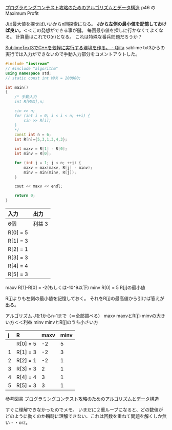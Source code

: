 <!--
title:   プログラムコンテスト攻略のためのアルゴリズムとデータ構造 ALDS_1_1_D:Maximum Profit p46
tags:    C++,SublimeText3,アルゴリズム,プログラミングコンテスト
id:      a8261276e4089430af38
private: false
-->
<a rel="nofollow" href="http://www.amazon.co.jp/gp/product/4839952957/ref=as_li_qf_sp_asin_tl?ie=UTF8&camp=247&creative=1211&creativeASIN=4839952957&linkCode=as2&tag=masakinihirota-22">プログラミングコンテスト攻略のためのアルゴリズムとデータ構造</a><img src="http://ir-jp.amazon-adsystem.com/e/ir?t=masakinihirota-22&l=as2&o=9&a=4839952957" width="1" height="1" border="0" alt="" style="border:none !important; margin:0px !important;" />
p46 の Maximum Profit

Jは最大値を探せばいいからn回探索になる。
**Jから左側の最小値を記憶しておけば良い。**＜＜この発想ができる事が鍵。
毎回最小値を探しに行かなくてよくなる。
計算量はこれでO(n)となる。
これは特殊な番兵問題だろうか？

[SublimeText3でC++を気軽に実行する環境を作る。 - Qiita](http://qiita.com/masakinihirota/items/c86cc07c89f87c671928)
sablime txt3からの実行では入力ができないので手動入力部分をコメントアウトした。

```cpp
#include "iostream"
// #include "algorithm"
using namespace std;
// static const int MAX = 200000;

int main()
{
	/* 手動入力
	int R[MAX],n;

	cin >> n;
	for (int i = 0; i < i < n; ++i) {
		cin >> R[i];
	}
    */
	const int n = 6;
	int R[n]={5,3,1,3,4,3};

	int maxv = R[1] - R[0];
	int minv = R[0];

	for (int j = 1; j < n; ++j) {
		maxv = max(maxv, R[j] - minv);
		minv = min(minv, R[j]);
	}

	cout << maxv << endl;

	return 0;
}

```



|入力|出力|
|:-----------|:-----------|
|6個|利益 3|
|R[0] = 5|
|R[1] = 3|
|R[2] = 1|
|R[3] = 3|
|R[4] = 4|
|R[5] = 3|

maxv R[1]-R[0] = -2(もしくは-10^9以下)
minv R[0] = 5	R[j]の最小値

R[j]よりも左側の最小値を記憶しておく。
それをR[j]の最高値から引けば答えが出る。

アルゴリズム
Jを1からn-1まで（＝全部調べる）
maxv maxvとR[j]-minvの大きい方＜＜利益
minv minvとR[j]のうち小さい方


| j | R | maxv | minv |
|:-----------|:-----------|:-----------|:-----------|
|  | R[0] = 5 | -2 | 5 |
| 1 | R[1] = 3 | -2 | 3 |
| 2 | R[2] = 1 | -2 | 1 |
| 3 | R[3] = 3 | 2 | 1 |
| 4 | R[4] = 4 | 3 | 1 |
| 5 | R[5] = 3 | 3 | 1 |


参考図書
<a rel="nofollow" href="http://www.amazon.co.jp/gp/product/4839952957/ref=as_li_qf_sp_asin_tl?ie=UTF8&camp=247&creative=1211&creativeASIN=4839952957&linkCode=as2&tag=masakinihirota-22">プログラミングコンテスト攻略のためのアルゴリズムとデータ構造</a><img src="http://ir-jp.amazon-adsystem.com/e/ir?t=masakinihirota-22&l=as2&o=9&a=4839952957" width="1" height="1" border="0" alt="" style="border:none !important; margin:0px !important;" />

すぐに理解できなかったのでメモ。
いまだに２重ループになると、どの数値がどのように動くのか瞬時に理解できない、これは回数を重ねて問題を解くしか無い・・orz。